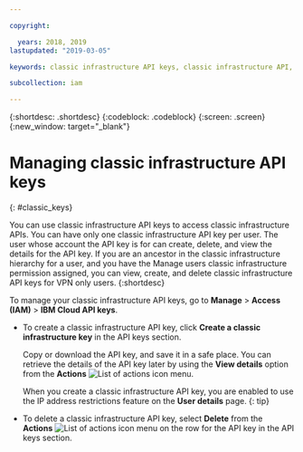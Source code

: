 ```yaml
---

copyright:

  years: 2018, 2019
lastupdated: "2019-03-05"

keywords: classic infrastructure API keys, classic infrastructure API, SoftLayer API key

subcollection: iam

---
```


{:shortdesc: .shortdesc}
{:codeblock: .codeblock}
{:screen: .screen}
{:new_window: target="_blank"}

# Managing classic infrastructure API keys
{: #classic_keys}

You can use classic infrastructure API keys to access classic infrastructure APIs. You can have only one classic infrastructure API key per user. The user whose account the API key is for can create, delete, and view the details for the API key. If you are an ancestor in the classic infrastructure hierarchy for a user, and you have the Manage users classic infrastructure permission assigned, you can view, create, and delete classic infrastructure API keys for VPN only users.
{:shortdesc}

To manage your classic infrastructure API keys, go to **Manage** > **Access (IAM)** > **IBM Cloud API keys**.

  * To create a classic infrastructure API key, click **Create a classic infrastructure key** in the API keys section.

     Copy or download the API key, and save it in a safe place. You can retrieve the details of the API key later by using the **View details** option from the **Actions** ![List of actions icon](../icons/action-menu-icon.svg) menu.

     When you create a classic infrastructure API key, you are enabled to use the IP address restrictions feature on the **User details** page.
     {: tip}

  * To delete a classic infrastructure API key, select **Delete** from the **Actions** ![List of actions icon](../icons/action-menu-icon.svg) menu on the row for the API key in the API keys section.
